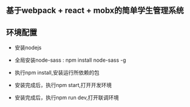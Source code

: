 
## 基于webpack + react + mobx的简单学生管理系统

## 环境配置

- 安装nodejs

- 全局安装node-sass : npm install node-sass -g

- 执行npm install,安装运行所依赖的包

- 安装完成后，执行npm start,打开开发环境

- 安装完成后，执行npm run dev,打开联调环境
